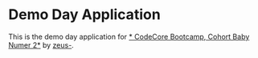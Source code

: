 # Demo Day Application

This is the demo day application for
[* CodeCore Bootcamp, Cohort Baby Numer 2*](http://codecore.ca/)
by [zeus-](http://wikipedia.com/zeus/).
